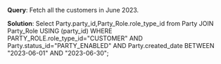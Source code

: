 **Query**: Fetch all the customers in June 2023.

**Solution**:
Select Party.party_id,Party_Role.role_type_id from Party 
JOIN Party_Role USING (party_id) 
WHERE PARTY_ROLE.role_type_id="CUSTOMER" 
AND Party.status_id="PARTY_ENABLED" 
AND Party.created_date BETWEEN "2023-06-01" AND "2023-06-30";

